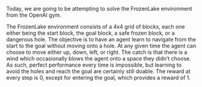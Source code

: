 Today, we are going to be attempting to solve the FrozenLake environment from the OpenAI gym.

The FrozenLake environment consists of a 4x4 grid of blocks, each one either being the start block, the goal block, a safe frozen block, or a dangerous hole. The objective is to have an agent learn to navigate from the start to the goal without moving onto a hole. At any given time the agent can choose to move either up, down, left, or right. The catch is that there is a wind which occasionally blows the agent onto a space they didn’t choose. As such, perfect performance every time is impossible, but learning to avoid the holes and reach the goal are certainly still doable. The reward at every step is 0, except for entering the goal, which provides a reward of 1. 

